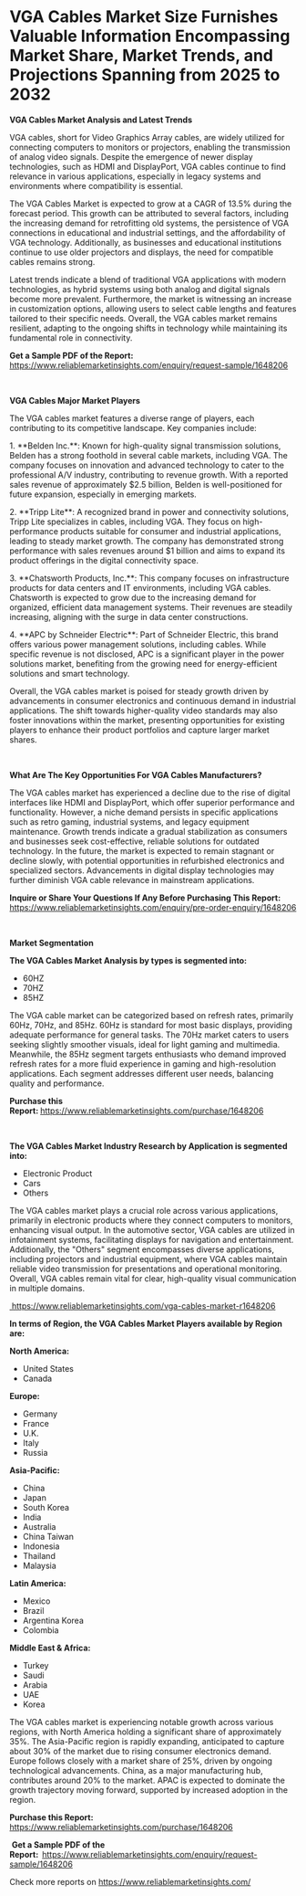 <p><h1>VGA Cables Market Size Furnishes Valuable Information Encompassing Market Share, Market Trends, and Projections Spanning from 2025 to 2032</h1></p><p><strong>VGA Cables Market Analysis and Latest Trends</strong></p>
<p><p>VGA cables, short for Video Graphics Array cables, are widely utilized for connecting computers to monitors or projectors, enabling the transmission of analog video signals. Despite the emergence of newer display technologies, such as HDMI and DisplayPort, VGA cables continue to find relevance in various applications, especially in legacy systems and environments where compatibility is essential.</p><p>The VGA Cables Market is expected to grow at a CAGR of 13.5% during the forecast period. This growth can be attributed to several factors, including the increasing demand for retrofitting old systems, the persistence of VGA connections in educational and industrial settings, and the affordability of VGA technology. Additionally, as businesses and educational institutions continue to use older projectors and displays, the need for compatible cables remains strong.</p><p>Latest trends indicate a blend of traditional VGA applications with modern technologies, as hybrid systems using both analog and digital signals become more prevalent. Furthermore, the market is witnessing an increase in customization options, allowing users to select cable lengths and features tailored to their specific needs. Overall, the VGA cables market remains resilient, adapting to the ongoing shifts in technology while maintaining its fundamental role in connectivity.</p></p>
<p><strong>Get a Sample PDF of the Report:&nbsp;</strong> <a href="https://www.reliablemarketinsights.com/enquiry/request-sample/1648206?utm_campaign=1558&utm_medium=2&utm_source=Github&utm_content=ia&utm_term=11022025&utm_id=vga-cables">https://www.reliablemarketinsights.com/enquiry/request-sample/1648206</a></p>
<p>&nbsp;</p>
<p><strong>VGA Cables Major Market Players</strong></p>
<p><p>The VGA cables market features a diverse range of players, each contributing to its competitive landscape. Key companies include:</p><p>1. **Belden Inc.**: Known for high-quality signal transmission solutions, Belden has a strong foothold in several cable markets, including VGA. The company focuses on innovation and advanced technology to cater to the professional A/V industry, contributing to revenue growth. With a reported sales revenue of approximately $2.5 billion, Belden is well-positioned for future expansion, especially in emerging markets.</p><p>2. **Tripp Lite**: A recognized brand in power and connectivity solutions, Tripp Lite specializes in cables, including VGA. They focus on high-performance products suitable for consumer and industrial applications, leading to steady market growth. The company has demonstrated strong performance with sales revenues around $1 billion and aims to expand its product offerings in the digital connectivity space.</p><p>3. **Chatsworth Products, Inc.**: This company focuses on infrastructure products for data centers and IT environments, including VGA cables. Chatsworth is expected to grow due to the increasing demand for organized, efficient data management systems. Their revenues are steadily increasing, aligning with the surge in data center constructions.</p><p>4. **APC by Schneider Electric**: Part of Schneider Electric, this brand offers various power management solutions, including cables. While specific revenue is not disclosed, APC is a significant player in the power solutions market, benefiting from the growing need for energy-efficient solutions and smart technology.</p><p>Overall, the VGA cables market is poised for steady growth driven by advancements in consumer electronics and continuous demand in industrial applications. The shift towards higher-quality video standards may also foster innovations within the market, presenting opportunities for existing players to enhance their product portfolios and capture larger market shares.</p></p>
<p>&nbsp;</p>
<p><strong>What Are The Key Opportunities For VGA Cables Manufacturers?</strong></p>
<p><p>The VGA cables market has experienced a decline due to the rise of digital interfaces like HDMI and DisplayPort, which offer superior performance and functionality. However, a niche demand persists in specific applications such as retro gaming, industrial systems, and legacy equipment maintenance. Growth trends indicate a gradual stabilization as consumers and businesses seek cost-effective, reliable solutions for outdated technology. In the future, the market is expected to remain stagnant or decline slowly, with potential opportunities in refurbished electronics and specialized sectors. Advancements in digital display technologies may further diminish VGA cable relevance in mainstream applications.</p></p>
<p><strong>Inquire or Share Your Questions If Any Before Purchasing This Report:</strong> <a href="https://www.reliablemarketinsights.com/enquiry/pre-order-enquiry/1648206?utm_campaign=1558&utm_medium=2&utm_source=Github&utm_content=ia&utm_term=11022025&utm_id=vga-cables">https://www.reliablemarketinsights.com/enquiry/pre-order-enquiry/1648206</a></p>
<p>&nbsp;</p>
<p><strong>Market Segmentation</strong></p>
<p><strong>The VGA Cables Market Analysis by types is segmented into:</strong></p>
<p><ul><li>60HZ</li><li>70HZ</li><li>85HZ</li></ul></p>
<p><p>The VGA cable market can be categorized based on refresh rates, primarily 60Hz, 70Hz, and 85Hz. 60Hz is standard for most basic displays, providing adequate performance for general tasks. The 70Hz market caters to users seeking slightly smoother visuals, ideal for light gaming and multimedia. Meanwhile, the 85Hz segment targets enthusiasts who demand improved refresh rates for a more fluid experience in gaming and high-resolution applications. Each segment addresses different user needs, balancing quality and performance.</p></p>
<p><strong>Purchase this Report:&nbsp;</strong><a href="https://www.reliablemarketinsights.com/purchase/1648206?utm_campaign=1558&utm_medium=2&utm_source=Github&utm_content=ia&utm_term=11022025&utm_id=vga-cables">https://www.reliablemarketinsights.com/purchase/1648206</a></p>
<p>&nbsp;</p>
<p><strong>The VGA Cables Market Industry Research by Application is segmented into:</strong></p>
<p><ul><li>Electronic Product</li><li>Cars</li><li>Others</li></ul></p>
<p><p>The VGA cables market plays a crucial role across various applications, primarily in electronic products where they connect computers to monitors, enhancing visual output. In the automotive sector, VGA cables are utilized in infotainment systems, facilitating displays for navigation and entertainment. Additionally, the "Others" segment encompasses diverse applications, including projectors and industrial equipment, where VGA cables maintain reliable video transmission for presentations and operational monitoring. Overall, VGA cables remain vital for clear, high-quality visual communication in multiple domains.</p></p>
<p><a href="https://www.reliablemarketinsights.com/vga-cables-market-r1648206?utm_campaign=1558&utm_medium=2&utm_source=Github&utm_content=ia&utm_term=11022025&utm_id=vga-cables">&nbsp;https://www.reliablemarketinsights.com/vga-cables-market-r1648206</a></p>
<p><strong>In terms of Region, the VGA Cables Market Players available by Region are:</strong></p>
<p>
    <p> <strong> North America: </strong>
        <ul>
            <li>United States</li>
            <li>Canada</li>
        </ul>
        </p> 
    <p> <strong> Europe: </strong>
        <ul>
            <li>Germany</li>
            <li>France</li>
            <li>U.K.</li>
            <li>Italy</li>
            <li>Russia</li>
        </ul>
        </p> 
    <p> <strong> Asia-Pacific: </strong>
        <ul>
            <li>China</li>
            <li>Japan</li>
            <li>South Korea</li>
            <li>India</li>
            <li>Australia</li>
            <li>China Taiwan</li>
            <li>Indonesia</li>
            <li>Thailand</li>
            <li>Malaysia</li>
        </ul>
        </p> 
    <p> <strong> Latin America: </strong>
        <ul>
            <li>Mexico</li>
            <li>Brazil</li>
            <li>Argentina Korea</li>
            <li>Colombia</li>
        </ul>
        </p> 
    <p> <strong> Middle East & Africa: </strong>
        <ul>
            <li>Turkey</li>
            <li>Saudi</li>
            <li>Arabia</li>
            <li>UAE</li>
            <li>Korea</li>
        </ul>
    </p>
    </p>
<p><p>The VGA cables market is experiencing notable growth across various regions, with North America holding a significant share of approximately 35%. The Asia-Pacific region is rapidly expanding, anticipated to capture about 30% of the market due to rising consumer electronics demand. Europe follows closely with a market share of 25%, driven by ongoing technological advancements. China, as a major manufacturing hub, contributes around 20% to the market. APAC is expected to dominate the growth trajectory moving forward, supported by increased adoption in the region.</p></p>
<p><strong>Purchase this Report: </strong><a href="https://www.reliablemarketinsights.com/purchase/1648206?utm_campaign=1558&utm_medium=2&utm_source=Github&utm_content=ia&utm_term=11022025&utm_id=vga-cables">https://www.reliablemarketinsights.com/purchase/1648206</a></p>
<p>&nbsp;<strong>Get a Sample PDF of the Report:&nbsp;&nbsp;</strong><a href="https://www.reliablemarketinsights.com/enquiry/request-sample/1648206?utm_campaign=1558&utm_medium=2&utm_source=Github&utm_content=ia&utm_term=11022025&utm_id=vga-cables">https://www.reliablemarketinsights.com/enquiry/request-sample/1648206</a></p>
<p><strong></strong></p>
<p>Check more reports on <a href="https://www.reliablemarketinsights.com/?utm_campaign=1558&utm_medium=2&utm_source=Github&utm_content=ia&utm_term=11022025&utm_id=vga-cables">https://www.reliablemarketinsights.com/</a></p>